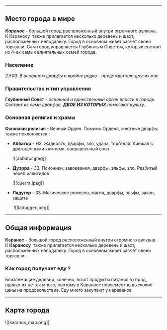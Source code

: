___
## Место города в мире 

***Каранос*** - большой город расположенный внутри огромного вулкана. К Караносу  также прилагается несколько деревень и шахт, расположенных неподалеку. Город в основном живет засчет своей торговли. Сам город управляется Глубинным Советом, который состоит из 4-ех самых влиятельных семей города. 

### Население 

*2.500. В основном дварфы и крайне редко - представители других рас* 

### Правительство и тип управления 

***Глубинный Совет** - основной и единственный орган власти в городе. Состоит из семи дварфов, **ДВОЕ ИЗ КОТОРЫХ** помогают культу.* 

### Основная религия и храмы 

**Основная религия** - Вечный Орден. Помимо Ордена, местные дварфы также поклоняются : 

- **Аббатор** - НЗ. Жадность, дварфы, зло, удача, торговля. Кинжал с драгоценными камнями, направленный вниз   .
  
	![[abbator.jpeg]]

- **Дуэрра** - ЗЗ. Псионики, завоевания, дварфы, эльфы, зло. Разбитый череп иллитидов  
    
	![[duerra.jpeg]]

- **Ладугер** - ЗЗ. Магическое ремесло, магия, дварфы, эльфы, закон, защита 
  
	 ![[ladugger.jpeg]]

---
## Общая информация

**Каранос** - большой город расположенный внутри огромного вулкана. К **Караносу**  также прилагается несколько деревень и шахт, расположенных неподалеку. Город в основном живет засчет своей торговли.  

### Как город получает еду ? 

Близлежащие деревни, конечно, возят продукты питания в город, однако их не так много, поэтому в Караносе повсеместно выскокие цены на продовольствие. Еду много закупают у караванов 

___

## Карта города

![[karanos_map.png]]